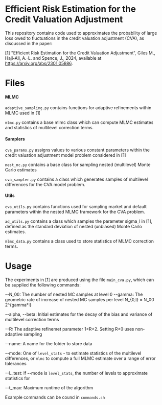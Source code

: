 # Efficient Risk Estimation for the Credit Valuation Adjustment

This repository contains code used to approximates the probability of large loss owed to fluctuations in the credit valuation adjustment (CVA), as discussed in the paper:

[1] "Efficient Risk Estimation for the Credit Valuation Adjustment", Giles M., Haji-Ali, A.-L. and Spence, J., 2024, available at https://arxiv.org/abs/2301.05886.

# Files

#### MLMC

`adaptive_sampling.py` contains functions for adaptive refinements within MLMC
used in [1]

`mlmc.py` contains a base mlmc class which can compute MLMC estimates and statistics of
multilevel correction terms.

#### Samplers

`cva_params.py` assigns values to various constant parameters within the credit
valuation adjustment model problem considered in [1]

`nest_mc.py` contains a base class for sampling nested (multilevel) Monte Carlo estimates

`cva_sampler.py` contains a class which generates samples of multilevel differences for
the CVA model problem.

#### Utils
`cva_utils.py` contains functions used for sampling market and default parameters within the
nested MLMC framework for the CVA problem.

`ad_utils.py` contains a class which samples the parameter sigma_l in [1], defined as the standard deviation
of nested (unbiased) Monte Carlo estimates.

`mlmc_data.py` contains a class used to store statistics of MLMC correction terms.


# Usage
The experiments in [1] are produced using the file `main_cva.py`, which can be
supplied the following commands:

--N_00: The number of nested MC samples at level 0
--gamma: The geometric rate of increase of nested MC samples per level N_{0,l} = N_00 2^{gamma*l}

--alpha, --beta: Initial estimates for the decay of the bias and variance of
multilevel correction terms

--R: The adaptive refinemet parameter 1<R<2. Setting R<0 uses non-adaptive sampling

--name: A name for the folder to store data

--mode: One of `level_stats` - to estimate statistics of the multilevel differences, or `mlmc` to compute a full MLMC estimate over a range of error tolerances

--L_test: If --mode is `level_stats`, the number of levels to approximate statistics for

--t_max: Maximum runtime of the algorithm

Example commands can be cound in `commands.sh`
